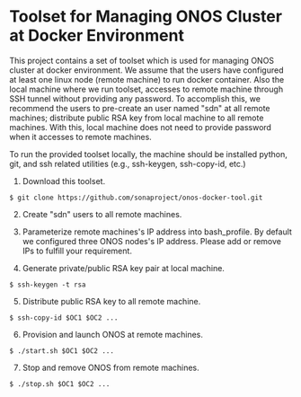 # Toolset for Managing ONOS Cluster at Docker Environment

This project contains a set of toolset which is used for managing ONOS cluster at docker environment. We assume that the users have configured at least one linux node (remote machine) to run docker container. Also the local machine where we run toolset, accesses to remote machine through SSH tunnel without providing any password. To accomplish this, we recommend the users to pre-create an user named "sdn" at all remote machines; distribute public RSA key from local machine to all remote machines. With this, local machine does not need to provide password when it accesses to remote machines.

To run the provided toolset locally, the machine should be installed python, git, and ssh related utilities (e.g., ssh-keygen, ssh-copy-id, etc.)

1. Download this toolset.
```
$ git clone https://github.com/sonaproject/onos-docker-tool.git
```

2. Create "sdn" users to all remote machines.

3. Parameterize remote machines's IP address into bash_profile. By default we configured three ONOS nodes's IP address. Please add or remove IPs to fulfill your requirement.

4. Generate private/public RSA key pair at local machine.

```
$ ssh-keygen -t rsa
```

5. Distribute public RSA key to all remote machine.
```
$ ssh-copy-id $OC1 $OC2 ...
```

6. Provision and launch ONOS at remote machines.
```
$ ./start.sh $OC1 $OC2 ...
```

7. Stop and remove ONOS from remote machines.
```
$ ./stop.sh $OC1 $OC2 ...
```

